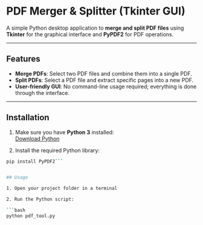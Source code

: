 # PDF Merger & Splitter (Tkinter GUI)

A simple Python desktop application to **merge and split PDF files** using **Tkinter** for the graphical interface and **PyPDF2** for PDF operations.

---

## Features

- **Merge PDFs**: Select two PDF files and combine them into a single PDF.  
- **Split PDFs**: Select a PDF file and extract specific pages into a new PDF.  
- **User-friendly GUI**: No command-line usage required; everything is done through the interface.  

---

## Installation

1. Make sure you have **Python 3** installed:  
   [Download Python](https://www.python.org/downloads/)

2. Install the required Python library:

```bash
pip install PyPDF2```


## Usage

1. Open your project folder in a terminal

2. Run the Python script:

```bash
python pdf_tool.py
